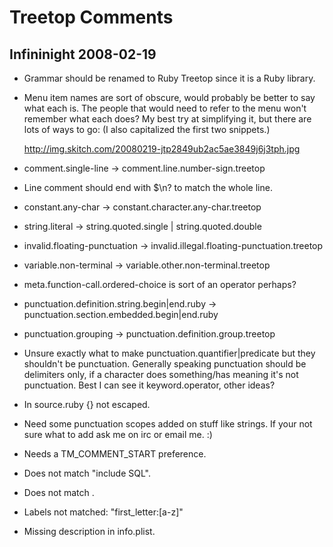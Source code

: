 # Treetop Comments

## Infininight 2008-02-19

* Grammar should be renamed to Ruby Treetop since it is a Ruby library.
* Menu item names are sort of obscure, would probably be better to say what each is. The people that would need to refer to the menu won't remember what each does? My best try at simplifying it, but there are lots of ways to go: (I also capitalized the first two snippets.)

    <http://img.skitch.com/20080219-jtp2849ub2ac5ae3849j6j3tph.jpg>

* comment.single-line → comment.line.number-sign.treetop
* Line comment should end with $\n? to match the whole line.
* constant.any-char → constant.character.any-char.treetop
* string.literal → string.quoted.single | string.quoted.double
* invalid.floating-punctuation → invalid.illegal.floating-punctuation.treetop
* variable.non-terminal → variable.other.non-terminal.treetop
* meta.function-call.ordered-choice is sort of an operator perhaps?
* punctuation.definition.string.begin|end.ruby → punctuation.section.embedded.begin|end.ruby
* punctuation.grouping → punctuation.definition.group.treetop
* Unsure exactly what to make punctuation.quantifier|predicate but they shouldn't be punctuation. Generally speaking punctuation should be delimiters only, if a character does something/has meaning it's not punctuation. Best I can see it keyword.operator, other ideas?
* In source.ruby {} not escaped.
* Need some punctuation scopes added on stuff like strings. If your not sure what to add ask me on irc or email me. :)
* Needs a TM_COMMENT_START preference.
* Does not match "include SQL".
* Does not match <ParenNode>.
* Labels not matched: "first_letter:[a-z]"
* Missing description in info.plist.